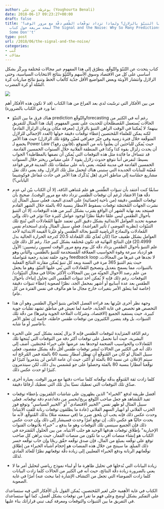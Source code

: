 ```yaml
---
author: يوغرطة بن علي (Youghourta Benali)
date: 2018-06-17 09:23:27+00:00
draft: false
title: 'هل يُمكننا التنبّؤ بالزلازل؟ ولماذا تزداد توقّعات الطّقس دقّة مع مرور الوقت؟
  لمحة سريعة حول كتاب The Signal and the Noise: Why So Many Predictions Fail - But
  Some Don''t'
type: post
url: /2018/06/the-signal-and-the-noise/
categories:
- كُتب
- مقالات
---
```


كتاب يتحدث عن التّنبّؤ والتّوقّع، يتطرّق إلى هذا المفهوم عبر مجالات مُختلفة ويركّز بشكل أساسي على كل من الاقتصاد وسوق الأسهم والتّنبّؤ بنتائج الانتخابات السياسية، وحتى الزلازل وانتشار الأوبئة وبعض المواضيع الأقل جدّية كألعاب الحظ وتنبؤ نتائج مباريات كرة السّلة أو كرة المضرب.




[![](https://www.it-scoop.com/wp-content/uploads/2018/06/The-Signal-and-the-Noise.jpg)
](https://www.it-scoop.com/2018/06/the-signal-and-the-noise/the-signal-and-the-noise-2/)




من بين الأفكار التي ترسّبت لدي بعد الفراغ من هذا الكتاب (قد لا تكون هذه الأفكار أهم ما ورد في الكتاب بالضرورة):




- هناك فرق ما بين التنبّؤ prediction والتّوقّعforecasting رغم أنه في الكثير من الحالات يُستعمل المُصطلحان للحديث على نفس المفهوم. إليك هذا المثال للتفريق بينهما: لا يُمكننا في الوقت الراهن التنبؤ بالزلازل (معرفة مكان وزمان الزلزال القادم) لكنه يمكن للعلماء المُختصين إعطاء توقّعات دقيقة حولها (العدد الإجمالي للزلازل المتوقّعة خلال فترة زمنية وفي حيّز جغرافي مُعيّن وقوّة تلك الزلازل) حيث هذا الأمر يخضع لـ Power Law (قانون رفع؟)، حيث يُمكن للباحثين أن يعلنوا بأنه من المتوقع أن يحدث زلزال بقوة كذا وكذا في المنطقة الفلانية خلال السنوات الخمسين القادمة. قد تتساءل ما فائدة مثل هذه التوقعات التي يُمكن أن نصفها بالمطاطية؟ الجواب بسيط: لنفرض أننا نتوقع حدوث زلازل بقوة 7 على مقياس ريختر خلال السنوات الخمسين القادمة في مدينة مُعيّنة، يعني بأنه على سلطات تلك المدينة فرض قواعد مُعيّنة للبنايات الجديدة التي ستبنى هناك لتحمل مثل تلك الزلازل. وقد يعني ذلك نقل مشاريع حسّاسة إلى مناطق أخرى (هل يُذكّرك هذا الأمر في حادث مُفاعل فوكوشيما الياباني؟)




- سابقًا كنت أعتقد بأن تنبؤات الطّقس هو علم مُتناهي الدّقة، إلا أن الكتاب بيّن لي عدم دقّة هذا الاعتقاد (رغم أن توقعات الطقس تزداد دقة مع مرور الوقت). صحيح بأن توقعات الطّقس دقيقة (من ناحية إحصائية) على المدى البعيد، فعلى سبيل المثال إن نشرت الجهات المُختصّة توقعات بسقوط الأمطار بنسبة 40 بالمئة خلال الشهر القادم فستجد بعد نهاية الشهر أن الواقع يقترب بشكل كبير من هذه التوقعات، إلا أن التنبؤ بأحوال الطقس ليس علمًا دقيقًا نظرًا لوجود عوامل كثيرة جدًا تؤثر في ذلك وإلى صعوبة تحديد العوامل الابتدائية بشكل دقيق التي تعتمد عليها المُعادلات التي تُنتج تلك التنبّؤات (نظرية الفوضى / تأثير الفراشة). فعلى سبيل المثال ولدى استخدام نفس المُعادلات والنماذج الرياضية للتنبؤ بحالة الطّقس ولو غيّرنا القيمة الابتدائية لأحد العوامل بشكل طفيف جدًا (كأن نُغذّي تلك المُعادلة 20.5 كدرجة الحرارة الحالية بدل 20.4999) فإن النتائج النهائية قد تكون مُختلفة بشكل كبير جدًا. رغم كل ذلك فإن علم التنبؤ بأحوال الطقس يزداد دقّة كل يوم ومع مرور الوقت لسببين رئيسيين: الأول هو ازدياد سرعة وقوة الحواسيب العملاقة المُستخدمة للتنبؤ بالطّقس، والثاني وهو وجود حلقة تغذية رجعية مُتواصلة feedback loop لا نجدها في غيرها من المجالات، حيث يتم التنبؤ 365 مرة في السنة وبعد كل تنبؤ يُمكن مقارنة النتائج الفعلية بالتنبؤات، مما يسمح بتعديل وتصحيح المُعادلات التي بُني عليها التنبّؤ، وهو ما يجعل من علم رصد الأحوال الجويّة من بين المجالات الأكثر نجاحًا في مجال التنبّؤات/التوقعات. رغم ذلك فإنه لا يُمكن أخذ تنبؤات الطّقس التي تحاول إنباءك بأحوال الطقس بعد عدة أسابيع أو أشهر بمحمل الجد، نظرًا لصعوبة إعطاء تنبؤات دقيقة (خاصة لما يتعلق الأمر بتغيرات خارج مجال ما هو مألوف في نفس الفترة من كل عام).




- وجهة نظر أخرى غيّرتها بعد قراءة الفصل الخاص بتنبؤ أحوال الطقس وهو أن هذا التخصص هو تخصص في غاية الجدّية، خاصة لما تعيش في مناطق تشهد تقلبات جوية كبيرة، حيث يستفيد الجميع (الاقتصاد، وشركات الملاحة الجوية وغيرها) من دقّة تلك التنبؤات، بل وقد يتضرر الكثيرون من توقعات طقس خاطئة، خاصة إن تعلق الأمر بأعاصير أو ما شابه.




- رغم الدّقة المتزايدة لتوقعات الطقس فإنه لا يزال يُعتمد بشكل كبير على الخبرة البشرية، حيث أننا نحصل على توقعات أكثر دقة من التوقعات التي تُنتجها تلك المُعادلات والحواسيب الضخمة لوحدها بعد عرضها على خبراء مُختصّين. أضف إلى ذلك أنه في الكثير من الحالات تُنشر توقعات طقس أقل دقّة بشكل مقصود، فعلى سبيل المثال لو كان من المُتوقّع أن تهطل أمطار بنسبة 60 بالمئة فمن المُرجّح أنه سيتم الإعلان عن نسبة 80 بالمئة أو أكثر، حيث أن عامة الناس لن يتذمروا كثيرًا لو توقّعنا أمطارا بنسبة 80 بالمئة وحصلوا على جو مُشمس بدل ذلك، لكن سيتذمرون كثيرًا لو حدث عكس ذلك.




- كلما زادت ثقة المُتوقّع بدقّة توقّعاته كلما ساءت دقتها مع مرور الوقت. بعبارة أخرى صدّق تلك التوقعات التي تعطيك نسبًا بدل تلك التي تعطيك أرقامًا دقيقة.




- أفضل طريقة لدفع "الخبراء" الذين يظهرون على شاشات التلفزيون بإعطاء توقعات تفيد المٌشاهد هو جعل صاحب التّوقع يربح/يخسر من دقة/عدم دقة توقعاته. فعلى سبيل المثال لو ظهر نفس "الخبير الاقتصادي" أو "الخبير السياسي" وتوقع فوز الحزب الفلاني أو انهيار السهم الفلاني (عادة ما يطلقون توقعات رنانة للفت الانتباه) وحدث عكس ذلك فإنه يجب أن يلحق ضرر ما (في سمعته مثلا) بذلك المُتوقِّع. لأنه ما يحدث حاليًا هو عكس ذلك، إن توقع أمرًا وحدث فسيشار إلى ذلك وإن حدث عكس ذلك فإن الجميع سينسى تلك التوقعات وهو ما يدفع بـ "خبراء بلاتوهات القنوات الإخبارية" بإطلاق توقعات هدفها الوحيد هو جلب الانتباه. من بين الحلول المُقترحة في الكتاب هو إنشاء منصات أقرب ما تكون من منصات القمار، حيث يراهن كل صاحب توقع على توقّعه بمبلغ من المال، فإن صدق توقّعه حقّق ربحًا وإن خاب توقّعه خسر ذلك المبلغ. ما سينتج من خلال هذه المنصات هو إحجام أشباه الخبراء من إطلاق توقّعاتهم الرنانة ودفع الخبراء الفعليين إلى زيادة دقّة توقعاتهم نظرًا للعائد المادي لذلك.




- زيادة البيانات التي نُدخلها في تحليل ظاهرة ما أو لبناء نموذج رياضي لتحليل أمر ما لا يعني بالضرورة زيادة دقّة النتائج، حيث أنه في الكثير من الحالات كلما زادت البيانات كلما زادت الضوضاء التي تجعل من اكتشاف الإشارة (ما نبحث عنه) أمرًا في غاية الصعوبة.




الكتاب في غاية الأهمية حتّى لغير المُختصين، يُمكن القول بأن الأفكار التي فيه ستساعدك على التفكير بشكل أوضح وعلى فهم ما تقرأ من توقعات بشكل أفضل، كما أنها ستساعدك في التفريق ما بين التنبؤات والتوقعات ومعرفة كيف تبني قراراتك بناء عليها.
